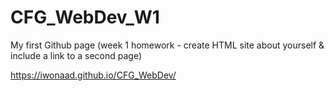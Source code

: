 # CFG_WebDev_W1
My first Github page (week 1 homework - create HTML site about yourself & include a link to a second page)

https://iwonaad.github.io/CFG_WebDev/
